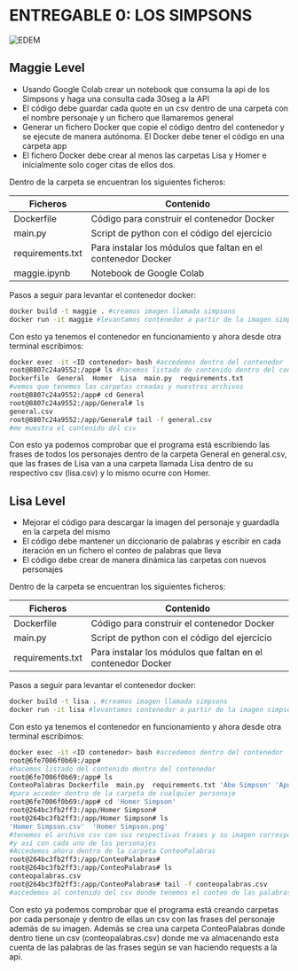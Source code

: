 # ENTREGABLE 0: LOS SIMPSONS
![EDEM](https://images.ecestaticos.com/dAkIONaQ1B2_c0wdDVHU3HwVIL8=/0x0:1918x1078/1600x900/filters:fill(white):format(jpg)/f.elconfidencial.com%2Foriginal%2F506%2Fc40%2F931%2F506c40931bdbb5de2b16db8dac8f3766.jpg)

## Maggie Level

- Usando Google Colab crear un notebook que consuma la api de los Simpsons y haga una consulta cada 30seg a la API
- El código debe guardar cada quote en un csv dentro de una carpeta con el nombre personaje y un fichero que llamaremos general
- Generar un fichero Docker que copie el código dentro del contenedor y se ejecute de manera autónoma. El Docker debe tener el código en una carpeta app
- El fichero Docker debe crear al menos las carpetas Lisa y Homer e inicialmente solo coger citas de ellos dos.

Dentro de la carpeta se encuentran los siguientes ficheros:

| Ficheros | Contenido |
| ------ | ------ |
| Dockerfile | Código para construir el contenedor Docker |
| main.py | Script de python con el código del ejercicio |
| requirements.txt | Para instalar los módulos que faltan en el contenedor Docker  |
| maggie.ipynb | Notebook de Google Colab |

Pasos a seguir para levantar el contenedor docker:
```sh
docker build -t maggie . #creamos imagen llamada simpsons
docker run -it maggie #levantamos contenedor a partir de la imagen simpsons
```
Con esto ya tenemos el contenedor en funcionamiento y ahora desde otra terminal escribimos:
```sh
docker exec -it <ID contenedor> bash #accedemos dentro del contenedor
root@8807c24a9552:/app# ls #hacemos listado de contenido dentro del contenedor
Dockerfile  General  Homer  Lisa  main.py  requirements.txt
#vemos que tenemos las carpetas creadas y nuestros archivos
root@8807c24a9552:/app# cd General
root@8807c24a9552:/app/General# ls
general.csv
root@8807c24a9552:/app/General# tail -f general.csv 
#me muestra el contenido del csv
```
Con esto ya podemos comprobar que el programa está escribiendo las frases de todos los personajes dentro de la carpeta General en general.csv, que las frases de Lisa van a una carpeta llamada Lisa dentro de su respectivo csv (lisa.csv) y lo mismo ocurre con Homer. 

## Lisa Level

- Mejorar el código para descargar la imagen del personaje y guardadla en la carpeta del mismo
- El código debe mantener un diccionario de palabras y escribir en cada iteración en un fichero el conteo de palabras que lleva
- El código debe crear de manera dinámica las carpetas con nuevos personajes

Dentro de la carpeta se encuentran los siguientes ficheros:

| Ficheros | Contenido |
| ------ | ------ |
| Dockerfile | Código para construir el contenedor Docker |
| main.py | Script de python con el código del ejercicio |
| requirements.txt | Para instalar los módulos que faltan en el contenedor Docker  |

Pasos a seguir para levantar el contenedor docker:
```sh
docker build -t lisa . #creamos imagen llamada simpsons
docker run -it lisa #levantamos contenedor a partir de la imagen simpsons
```
Con esto ya tenemos el contenedor en funcionamiento y ahora desde otra terminal escribimos:
```sh
docker exec -it <ID contenedor> bash #accedemos dentro del contenedor
root@6fe7006f0b69:/app# 
#hacemos listado del contenido dentro del contenedor
root@6fe7006f0b69:/app# ls
ConteoPalabras Dockerfile  main.py  requirements.txt 'Abe Simpson' 'Apu Nahasapeemapetilon' 'Bart Simpson' 'Chief Wiggum' 'Comic Book Guy' 'Dr. Nick' Duffman 'Frank Grimes' 'Groundskeeper Willie' 'Homer Simpson' 'Lisa Simpson' 'Marge Simpson' 'Mayor Quimby' 'Milhouse Van Houten' 'Moe Szyslak' 'Mr. Burns' 'Nelson Muntz' Otto 'Principal Skinner' 'Rainier Wolfcastle' 'Ralph Wiggum' 'Troy McClure' 'Waylon Smithers'
#para acceder dentro de la carpeta de cualquier personaje
root@6fe7006f0b69:/app# cd 'Homer Simpson'
root@264bc3fb2ff3:/app/Homer Simpson# 
root@264bc3fb2ff3:/app/Homer Simpson# ls
'Homer Simpson.csv'  'Homer Simpson.png'
#tenemos el archivo csv con sus respectivas frases y su imagen correspondiente
#y así con cada uno de los personajes
#Accedemos ahora dentro de la carpeta ConteoPalabras
root@264bc3fb2ff3:/app/ConteoPalabras#
root@264bc3fb2ff3:/app/ConteoPalabras# ls
conteopalabras.csv
root@264bc3fb2ff3:/app/ConteoPalabras# tail -f conteopalabras.csv
#accedemos al contenido del csv donde tenemos el conteo de las palabras que van saliendo
```
Con esto ya podemos comprobar que el programa está creando carpetas por cada personaje y dentro de ellas un csv con las frases del personaje además de su imagen. Además se crea una carpeta ConteoPalabras donde dentro tiene un csv (conteopalabras.csv) donde me va almacenando esta cuenta de las palabras de las frases según se van haciendo requests a la api.